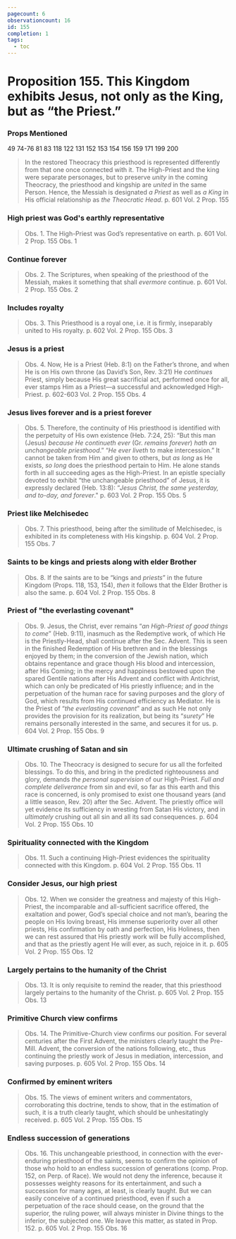 ```yaml
---
pagecount: 6
observationcount: 16
id: 155
completion: 1
tags:
  - toc
---
```

# Proposition 155. This Kingdom exhibits Jesus, not only as the King, but as “the Priest.”

### Props Mentioned
49 74-76 81 83 118 122 131 152 153 154 156 159 171 199 200

>In the restored Theocracy this priesthood is represented differently from that one once connected with it. The High-Priest and the king were separate personages, but to preserve *unity* in the coming Theocracy, the priesthood and kingship are *united* in the same Person. Hence, the Messiah is designated *a Priest* as well as *a King* in His official relationship as *the Theocratic Head*.
>p. 601 Vol. 2 Prop. 155
### High priest was God's earthly representative
>Obs. 1. The High-Priest was God’s representative on earth.
>p. 601 Vol. 2 Prop. 155 Obs. 1
### Continue forever
>Obs. 2. The Scriptures, when speaking of the priesthood of the Messiah, makes it something that shall *evermore* continue.
>p. 601 Vol. 2 Prop. 155 Obs. 2
### Includes royalty
>Obs. 3. This Priesthood is a royal one, i.e. it is firmly, inseparably united to His royalty.
>p. 602 Vol. 2 Prop. 155 Obs. 3
### Jesus is a priest
>Obs. 4. Now, He is a Priest (Heb. 8:1) on the Father’s throne, and when He is on His own throne (as David’s Son, Rev. 3:21) He *continues* Priest, simply because His great sacrificial act, performed once for all, ever stamps Him as a Priest—a successful and acknowledged High-Priest.
>p. 602-603 Vol. 2 Prop. 155 Obs. 4
### Jesus lives forever and is a priest forever
>Obs. 5. Therefore, the continuity of His priesthood is identified with the perpetuity of His own existence (Heb. 7:24, 25): “But this man (Jesus) *because He continueth ever* (Gr. *remains forever*) *hath an unchangeable priesthood*.” “*He ever liveth* to make intercession.” It cannot be taken from Him and given to others, but *as long* as He exists, *so long* does the priesthood pertain to Him. He alone stands forth in all succeeding ages as the High-Priest. In an epistle specially devoted to exhibit “the unchangeable priesthood” of Jesus, it is expressly declared (Heb. 13:8): “*Jesus Christ, the same yesterday, and to-day, and forever*."
>p. 603 Vol. 2 Prop. 155 Obs. 5
### Priest like Melchisedec
>Obs. 7. This priesthood, being after the similitude of Melchisedec, is exhibited in its completeness with His kingship.
>p. 604 Vol. 2 Prop. 155 Obs. 7
### Saints to be kings and priests along with elder Brother
>Obs. 8. If the saints are to be “kings and *priests*” in the future Kingdom (Props. 118, 153, 154), *then* it follows that the Elder Brother is also the same.
>p. 604 Vol. 2 Prop. 155 Obs. 8
### Priest of "the everlasting covenant"
>Obs. 9. Jesus, the Christ, ever remains “*an High-Priest of good things to come*” (Heb. 9:11), inasmuch as the Redemptive work, of which He is the Priestly-Head, shall continue after the Sec. Advent. This is seen in the finished Redemption of His brethren and in the blessings enjoyed by them; in the conversion of the Jewish nation, which obtains repentance and grace though His blood and intercession, after His Coming; in the mercy and happiness bestowed upon the spared Gentile nations after His Advent and conflict with Antichrist, which can only be predicated of His priestly influence; and in the perpetuation of the human race for saving purposes and the glory of God, which results from His continued efficiency as Mediator. He is the Priest of “*the everlasting covenant*” and as such He not only provides the provision for its realization, but being its “*surety*” He remains personally interested in the same, and secures it for us.
>p. 604 Vol. 2 Prop. 155 Obs. 9
### Ultimate crushing of Satan and sin
>Obs. 10. The Theocracy is designed to secure for us all the forfeited blessings. To do this, and bring in the predicted righteousness and glory, demands *the personal supervision* of our High-Priest. *Full and complete deliverance* from sin and evil, so far as this earth and this race is concerned, is only promised to exist one thousand years (and a little season, Rev. 20) after the Sec. Advent. The priestly office will yet evidence its sufficiency in wresting from Satan His victory, and in *ultimately* crushing out all sin and all its sad consequences.
>p. 604 Vol. 2 Prop. 155 Obs. 10
### Spirituality connected with the Kingdom
>Obs. 11. Such a continuing High-Priest evidences the spirituality connected with this Kingdom.
>p. 604 Vol. 2 Prop. 155 Obs. 11
### Consider Jesus, our high priest
>Obs. 12. When we consider the greatness and majesty of this High-Priest, the incomparable and all-sufficient sacrifice offered, the exaltation and power, God’s special choice and not man’s, bearing the people on His loving breast, His immense superiority over all other priests, His confirmation by oath and perfection, His Holiness, then we can rest assured that His priestly work will be fully accomplished, and that as the priestly agent He will ever, as such, rejoice in it.
>p. 605 Vol. 2 Prop. 155 Obs. 12
### Largely pertains to the humanity of the Christ
>Obs. 13. It is only requisite to remind the reader, that this priesthood largely pertains to the humanity of the Christ.
>p. 605 Vol. 2 Prop. 155 Obs. 13
### Primitive Church view confirms
>Obs. 14. The Primitive-Church view confirms our position. For several centuries after the First Advent, the ministers clearly taught the Pre-Mill. Advent, the conversion of the nations following, etc., thus continuing the priestly work of Jesus in mediation, intercession, and saving purposes.
>p. 605 Vol. 2 Prop. 155 Obs. 14
### Confirmed by eminent writers
>Obs. 15. The views of eminent writers and commentators, corroborating this doctrine, tends to show, that in the estimation of such, it is a truth clearly taught, which should be unhesitatingly received.
>p. 605 Vol. 2 Prop. 155 Obs. 15
### Endless succession of generations
>Obs. 16. This unchangeable priesthood, in connection with the ever-enduring priesthood of the saints, seems to confirm the opinion of those who hold to an endless succession of generations (comp. Prop. 152, on Perp. of Race). We would not deny the inference, because it possesses weighty reasons for its entertainment, and such a succession for many ages, at least, is clearly taught. But we can easily conceive of a continued priesthood, even if such a perpetuation of the race should cease, on the ground that the superior, the ruling power, will always minister in Divine things to the inferior, the subjected one. We leave this matter, as stated in Prop. 152.
>p. 605 Vol. 2 Prop. 155 Obs. 16

